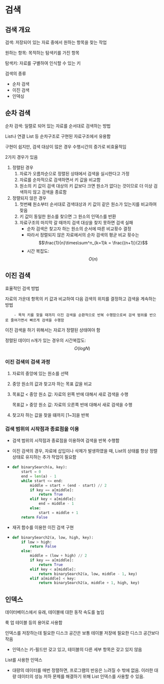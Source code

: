 # 검색

## 검색 개요

검색: 저장되어 있는 자료 중에서 원하는 항목을 찾는 작업

원하는 항목: 목적하는 탐색키를 가진 항목

탐색키: 자료를 구별하여 인식할 수 있는 키

검색의 종류

- 순차 검색
- 이진 검색
- 인덱싱

## 순차 검색

순차 검색: 일렬로 되어 있는 자료를 순서대로 검색하는 방법

List나 연결 List 등 순차구조로 구현된 자료구조에서 유용함

구현이 쉽지만, 검색 대상이 많은 경우 수행시간의 증가로 비효율적임

2가지 경우가 있음

1. 정렬된 경우
   1. 자료가 오름차순으로 정렬된 상태에서 검색을 실시한다고 가정
   2. 자료를 순차적으로 검색하면서 키 값을 비교함
   3. 원소의 키 값이 검색 대상의 키 값보다 크면 원소가 없다는 것이므로 더 이상 검색하지 않고 검색을 종료함
2. 정렬되지 않은 경우
   1. 첫번쨰 원소부터 순서대로 검색대상과 키 값이 같은 원소가 있는지를 비교하여 찾음
   2. 키 값이 동일한 원소를 찾으면 그 원소의 인덱스를 반환
   3. 자료구조의 마지막 갈 때까지 검색 대상을 찾지 못하면 검색 실패
      - 순차 검색은 찾고자 하는 원소의 순서에 따른 비교횟수 결정
      - 따라서 정렬되지 않은 자료에서의 순차 검색의 평균 비교 횟수는 $$\frac{1}{n}\times\sum^n_{k=1}k = \frac{(n+1)}{2}$$
      - 시간 복잡도: $$O(n)$$

## 이진 검색

효율적인 검색 방법

자료의 가운데 항목의 키 값과 비교하여 다음 검색의 위치를 결정하고 검색을 계속하는 방법

		- 목적 키를 찾을 때까지 이진 검색을 순환적으로 반복 수행함으로써 검색 범위를 반으로 줄여가면서 빠르게 검색을 수행함

이진 검색을 하기 위해서는 자료가 정렬된 상태여야 함

정렬된 데이터 n개가 있는 경우의 시간복잡도: $$O(logN)$$

### 이진 검색의 검색 과정

1. 자료의 중앙에 있는 원소를 선택

2. 중앙 원소의 값과 찾고자 하는 목표 값을 비교

3. 목표값 < 중앙 원소 값: 자료의 왼쪽 반에 대해서 새로 검색을 수행

   목표값 > 중앙 원소 값: 자료의 오른쪽 반에 대해서 새로 검색을 수행

4. 찾고자 하는 값을 찾을 떄까지 [1~3]을 반복

### 검색 범위의 시작점과  종료점을 이용

- 검색 범위의 시작점과 종료점을 이용하여 검색을 반복 수행함

- 이진 검색의 경우, 자료에 삽입이나 삭제가 발생하였을 때, List의 상태를 항상 정렬 상태로 유지하는 추가 작업이 필요함

- ~~~python
  def binarySearch(a, key):
      start = 0
      end = len(a) - 1
      while start <= end:
          middle = start + (end - start) // 2
          if key == a[middle]:
              return True
          elif key < a[middle]:
              end = middle - 1
          else:
              start = middle + 1
      return False
  ~~~

- 재귀 함수를 이용한 이진 검색 구현

- ~~~python
  def binarySearch2(a, low, high, key):
      if low > high:
          return False
      else:
          middle = (low + high) // 2
          if key == a[middle]:
              return True
          elif key < a[middle]:
              return binarySearch2(a, low, middle - 1, key)
          elif a[middle] < key:
              return binarySearch2(a, middle + 1, high, key)
  ~~~

## 인덱스

데이터베이스에서 유래, 테이블에 대한 동작 속도를 높임

룩 업 테이블 등의 용어로 사용함

인덱스를 저장하는데 필요한 디스크 공간은 보통 테이블 저장에 필요한 디스크 공간보다 작음

- 인덱스는 키-필드만 갖고 있고, 테이블의 다른 세부 항목은 갖고 있지 않음

List를 사용한 인덱스

- 대량의 데이터를 매번 정렬하면, 프로그램의 반응은 느려질 수 밖에 없음. 이러한 대량 데이터의 성능 저하 문제를 해결하기 위해 List 인덱스를 사용할 수 있음.